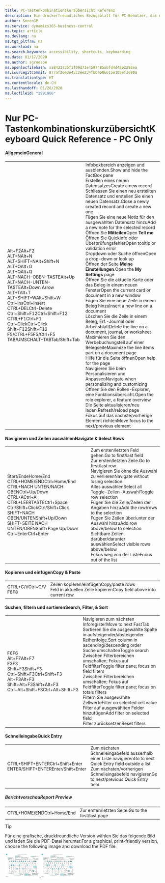 ```yaml
---
title: PC-Tastenkombinationskurzübersicht Referenz
description: Ein druckerfreundliches Bezugsblatt für PC-Benutzer, das die gängigsten Tastenkombinationen enthält.
author: SorenGP
ms.service: dynamics365-business-central
ms.topic: article
ms.devlang: na
ms.tgt_pltfrm: na
ms.workload: na
ms.search.keywords: accessibility, shortcuts, keyboarding
ms.date: 01/17/2020
ms.author: sgroespe
ms.openlocfilehash: aa8433735f1f09d71e4597485abfd4d48e2292ea
ms.sourcegitcommit: 877af26e3e4522ee234fbba606615e105ef3e90a
ms.translationtype: HT
ms.contentlocale: de-CH
ms.lasthandoff: 01/28/2020
ms.locfileid: "2991966"
---
```

# <a name="keyboard-quick-reference---pc-only"></a><span data-ttu-id="f6ec8-103">Nur PC-Tastenkombinationskurzübersicht</span><span class="sxs-lookup"><span data-stu-id="f6ec8-103">Keyboard Quick Reference - PC Only</span></span>

#### <a name="general"></a><span data-ttu-id="f6ec8-104">Allgemein</span><span class="sxs-lookup"><span data-stu-id="f6ec8-104">General</span></span>
|||  
|-|-|
|<span data-ttu-id="f6ec8-105">Alt+F2</span><span class="sxs-lookup"><span data-stu-id="f6ec8-105">Alt+F2</span></span><br /><span data-ttu-id="f6ec8-106">ALT+N</span><span class="sxs-lookup"><span data-stu-id="f6ec8-106">Alt+N</span></span><br /><span data-ttu-id="f6ec8-107">ALT+SHIFT+N</span><span class="sxs-lookup"><span data-stu-id="f6ec8-107">Alt+Shift+N</span></span><br /><span data-ttu-id="f6ec8-108">ALT+O</span><span class="sxs-lookup"><span data-stu-id="f6ec8-108">Alt+O</span></span><br /><span data-ttu-id="f6ec8-109">ALT+Q</span><span class="sxs-lookup"><span data-stu-id="f6ec8-109">Alt+Q</span></span><br /><span data-ttu-id="f6ec8-110">ALT+NACH-OBEN-TASTE</span><span class="sxs-lookup"><span data-stu-id="f6ec8-110">Alt+Up</span></span><br /><span data-ttu-id="f6ec8-111">ALT+NACH-UNTEN-TASTE</span><span class="sxs-lookup"><span data-stu-id="f6ec8-111">Alt+Down Arrow</span></span><br /><span data-ttu-id="f6ec8-112">ALT+T</span><span class="sxs-lookup"><span data-stu-id="f6ec8-112">Alt+T</span></span><br /><span data-ttu-id="f6ec8-113">ALT+SHIFT+W</span><span class="sxs-lookup"><span data-stu-id="f6ec8-113">Alt+Shift+W</span></span><br /><span data-ttu-id="f6ec8-114">Ctrl+Ins</span><span class="sxs-lookup"><span data-stu-id="f6ec8-114">Ctrl+Insert</span></span><br /><span data-ttu-id="f6ec8-115">CTRL+DEL</span><span class="sxs-lookup"><span data-stu-id="f6ec8-115">Ctrl-Delete</span></span><br /><span data-ttu-id="f6ec8-116">Ctrl+Shift+F12</span><span class="sxs-lookup"><span data-stu-id="f6ec8-116">Ctrl+Shift+F12</span></span><br /><span data-ttu-id="f6ec8-117">CTRL+F1</span><span class="sxs-lookup"><span data-stu-id="f6ec8-117">Ctrl+F1</span></span><br /><span data-ttu-id="f6ec8-118">Ctrl+Click</span><span class="sxs-lookup"><span data-stu-id="f6ec8-118">Ctrl+Click</span></span><br /><span data-ttu-id="f6ec8-119">Shift+F12</span><span class="sxs-lookup"><span data-stu-id="f6ec8-119">Shift+F12</span></span><br /><span data-ttu-id="f6ec8-120">F5/CTRL+F5</span><span class="sxs-lookup"><span data-stu-id="f6ec8-120">F5/Ctrl+F5</span></span><br /><span data-ttu-id="f6ec8-121">TAB/UMSCHALT+TAB</span><span class="sxs-lookup"><span data-stu-id="f6ec8-121">Tab/Shift+Tab</span></span><br />|<span data-ttu-id="f6ec8-122">Infoboxbereich anzeigen und ausblenden.</span><span class="sxs-lookup"><span data-stu-id="f6ec8-122">Show and hide the FactBox pane</span></span><br /><span data-ttu-id="f6ec8-123">Erstellen eines neuen Datensatzes</span><span class="sxs-lookup"><span data-stu-id="f6ec8-123">Create a new record</span></span><br /><span data-ttu-id="f6ec8-124">Schliessen Sie einen neu erstellten Datensatz und erstellen Sie einen neuen Datensatz.</span><span class="sxs-lookup"><span data-stu-id="f6ec8-124">Close a newly created record and create a new one</span></span><br /><span data-ttu-id="f6ec8-125">Fügen Sie eine neue Notiz für den ausgewählten Datensatz hinzu</span><span class="sxs-lookup"><span data-stu-id="f6ec8-125">Add a new note for the selected record</span></span><br /><span data-ttu-id="f6ec8-126">Öffnen Sie **Mitteilen**</span><span class="sxs-lookup"><span data-stu-id="f6ec8-126">Open **Tell me**</span></span><br /><span data-ttu-id="f6ec8-127">Öffnen Sie QuickInfo oder Überprüfungsfehler</span><span class="sxs-lookup"><span data-stu-id="f6ec8-127">Open tooltip or validation error</span></span><br /><span data-ttu-id="f6ec8-128">Dropdown oder Suche öffnen</span><span class="sxs-lookup"><span data-stu-id="f6ec8-128">Open a drop-down or look up</span></span><br /><span data-ttu-id="f6ec8-129">Öffnen der Seite **Meine Einstellungen**.</span><span class="sxs-lookup"><span data-stu-id="f6ec8-129">Open the **My Settings** page</span></span><br /><span data-ttu-id="f6ec8-130">Öffnen Sie die aktuelle Karte oder das Beleg in einem neuen Fenster</span><span class="sxs-lookup"><span data-stu-id="f6ec8-130">Open the current card or document in a new window</span></span><br /><span data-ttu-id="f6ec8-131">Fügen Sie eine neue Zeile in einem Beleg hinzu</span><span class="sxs-lookup"><span data-stu-id="f6ec8-131">Insert a new line on a document</span></span><br /><span data-ttu-id="f6ec8-132">Löschen Sie die Zeile in einem Beleg, Erf.-Journal oder Arbeitsblatt</span><span class="sxs-lookup"><span data-stu-id="f6ec8-132">Delete the line on a document, journal, or worksheet</span></span><br /><span data-ttu-id="f6ec8-133">Maximieren Sie den Werbebuchungsteil auf einer Belegseite</span><span class="sxs-lookup"><span data-stu-id="f6ec8-133">Maximize the line items part on a document page</span></span><br /><span data-ttu-id="f6ec8-134">Hilfe für die Seite öffnen</span><span class="sxs-lookup"><span data-stu-id="f6ec8-134">Open help for the page</span></span><br /><span data-ttu-id="f6ec8-135">Navigieren Sie beim Personalisieren und Anpassen</span><span class="sxs-lookup"><span data-stu-id="f6ec8-135">Navigate when personalizing and customizing</span></span><br /><span data-ttu-id="f6ec8-136">Öffnen Sie den Rollen-Explorer, eine Funktionsübersicht.</span><span class="sxs-lookup"><span data-stu-id="f6ec8-136">Open the role explorer, a feature overview</span></span><br /><span data-ttu-id="f6ec8-137">Die Seite aktualisieren/neu laden.</span><span class="sxs-lookup"><span data-stu-id="f6ec8-137">Refresh/reload page</span></span><br /><span data-ttu-id="f6ec8-138">Fokus auf das nächste/vorherige Element richten</span><span class="sxs-lookup"><span data-stu-id="f6ec8-138">Move focus to the next/previous element</span></span>|

#### <a name="navigate--select-rows"></a><span data-ttu-id="f6ec8-139">Navigieren und Zeilen auswählen</span><span class="sxs-lookup"><span data-stu-id="f6ec8-139">Navigate & Select Rows</span></span>
|||
|-|-|
|<span data-ttu-id="f6ec8-140">Start/Ende</span><span class="sxs-lookup"><span data-stu-id="f6ec8-140">Home/End</span></span><br /><span data-ttu-id="f6ec8-141">CTRL+HOME/END</span><span class="sxs-lookup"><span data-stu-id="f6ec8-141">Ctrl+Home/End</span></span> <br /><span data-ttu-id="f6ec8-142">CTRL+NACH UNTEN/NACH OBEN</span><span class="sxs-lookup"><span data-stu-id="f6ec8-142">Ctrl+Up/Down</span></span><br /><span data-ttu-id="f6ec8-143">CTRL+A</span><span class="sxs-lookup"><span data-stu-id="f6ec8-143">Ctrl+A</span></span> <br /><span data-ttu-id="f6ec8-144">CTRL+LEERTASTE</span><span class="sxs-lookup"><span data-stu-id="f6ec8-144">Ctrl+Space</span></span><br /><span data-ttu-id="f6ec8-145">Ctrl/Shift+Click</span><span class="sxs-lookup"><span data-stu-id="f6ec8-145">Ctrl/Shift+Click</span></span><br /><span data-ttu-id="f6ec8-146">SHIFT+NACH OBEN/UNTEN</span><span class="sxs-lookup"><span data-stu-id="f6ec8-146">Shift+Up/Down</span></span><br /><span data-ttu-id="f6ec8-147">SHIFT+SEITE NACH UNTEN/OBEN</span><span class="sxs-lookup"><span data-stu-id="f6ec8-147">Shift+Page Up/Down</span></span><br /><span data-ttu-id="f6ec8-148">Ctrl+Enter</span><span class="sxs-lookup"><span data-stu-id="f6ec8-148">Ctrl+Enter</span></span>|<span data-ttu-id="f6ec8-149">Zum ersten/letzten Feld gehen.</span><span class="sxs-lookup"><span data-stu-id="f6ec8-149">Go to first/last field</span></span><br /><span data-ttu-id="f6ec8-150">Zur ersten/letzten Zeile.</span><span class="sxs-lookup"><span data-stu-id="f6ec8-150">Go to first/last row</span></span><br /><span data-ttu-id="f6ec8-151">Navigieren Sie ohne die Auswahl zu verlieren</span><span class="sxs-lookup"><span data-stu-id="f6ec8-151">Navigate without losing selection</span></span><br /><span data-ttu-id="f6ec8-152">Alles auswählen</span><span class="sxs-lookup"><span data-stu-id="f6ec8-152">Select all</span></span><br /><span data-ttu-id="f6ec8-153">Toggle-Zeilen-Auswahl</span><span class="sxs-lookup"><span data-stu-id="f6ec8-153">Toggle row selection</span></span><br /> <span data-ttu-id="f6ec8-154">Fügen Sie die Zeile/Zeilen der Angaben hinzu</span><span class="sxs-lookup"><span data-stu-id="f6ec8-154">Add the row/rows to the selection</span></span><br /><span data-ttu-id="f6ec8-155">Fügen Sie Zeilen über/unter der Auswahl hinzu</span><span class="sxs-lookup"><span data-stu-id="f6ec8-155">Add row above/below to selection</span></span><br /><span data-ttu-id="f6ec8-156">Sichtbare Zeilen darüber/darunter auswählen</span><span class="sxs-lookup"><span data-stu-id="f6ec8-156">Select visible rows above/below</span></span> <br /><span data-ttu-id="f6ec8-157">Fokus weg von der Liste</span><span class="sxs-lookup"><span data-stu-id="f6ec8-157">Focus out of the list</span></span>|

#### <a name="copy--paste"></a><span data-ttu-id="f6ec8-158">Kopieren und einfügen</span><span class="sxs-lookup"><span data-stu-id="f6ec8-158">Copy & Paste</span></span>
|||
|-|-|
|<span data-ttu-id="f6ec8-159">CTRL+C/V</span><span class="sxs-lookup"><span data-stu-id="f6ec8-159">Ctrl+C/V</span></span><br /><span data-ttu-id="f6ec8-160">F8</span><span class="sxs-lookup"><span data-stu-id="f6ec8-160">F8</span></span>|<span data-ttu-id="f6ec8-161">Zeilen kopieren/einfügen</span><span class="sxs-lookup"><span data-stu-id="f6ec8-161">Copy/paste rows</span></span><br /><span data-ttu-id="f6ec8-162">Feld in aktuellen Zeile kopieren</span><span class="sxs-lookup"><span data-stu-id="f6ec8-162">Copy field above into current row</span></span>|

#### <a name="search-filter--sort"></a><span data-ttu-id="f6ec8-163">Suchen, filtern und sortieren</span><span class="sxs-lookup"><span data-stu-id="f6ec8-163">Search, Filter, & Sort</span></span>
|||
|-|-|
|<span data-ttu-id="f6ec8-164">F6</span><span class="sxs-lookup"><span data-stu-id="f6ec8-164">F6</span></span><br /><span data-ttu-id="f6ec8-165">Alt+F7</span><span class="sxs-lookup"><span data-stu-id="f6ec8-165">Alt+F7</span></span><br /><span data-ttu-id="f6ec8-166">F3</span><span class="sxs-lookup"><span data-stu-id="f6ec8-166">F3</span></span><br /><span data-ttu-id="f6ec8-167">Shift+F3</span><span class="sxs-lookup"><span data-stu-id="f6ec8-167">Shift+F3</span></span><br /><span data-ttu-id="f6ec8-168">Ctrl+Shift+F3</span><span class="sxs-lookup"><span data-stu-id="f6ec8-168">Ctrl+Shift+F3</span></span><br /><span data-ttu-id="f6ec8-169">Alt+F3</span><span class="sxs-lookup"><span data-stu-id="f6ec8-169">Alt+F3</span></span><br /><span data-ttu-id="f6ec8-170">Shift+Alt+F3</span><span class="sxs-lookup"><span data-stu-id="f6ec8-170">Shift+Alt+F3</span></span><br /><span data-ttu-id="f6ec8-171">Ctrl+Alt+Shift+F3</span><span class="sxs-lookup"><span data-stu-id="f6ec8-171">Ctrl+Alt+Shift+F3</span></span>|<span data-ttu-id="f6ec8-172">Navigieren zum nächsten Inforegister</span><span class="sxs-lookup"><span data-stu-id="f6ec8-172">Move to next FastTab</span></span><br /><span data-ttu-id="f6ec8-173">Sortieren Sie die ausgewählte Spalte in aufsteigender/absteigender Reihenfolge.</span><span class="sxs-lookup"><span data-stu-id="f6ec8-173">Sort column in ascending/descending order</span></span><br /><span data-ttu-id="f6ec8-174">Suche umschalten</span><span class="sxs-lookup"><span data-stu-id="f6ec8-174">Toggle search</span></span><br /><span data-ttu-id="f6ec8-175">Zwischen Filterbereichen umschalten; Fokus auf Feldfilter</span><span class="sxs-lookup"><span data-stu-id="f6ec8-175">Toggle filter pane; focus on field filters</span></span><br /><span data-ttu-id="f6ec8-176">Zwischen Filterbereichen umschalten; Fokus auf Feldfilter</span><span class="sxs-lookup"><span data-stu-id="f6ec8-176">Toggle filter pane; focus on totals filters</span></span><br /><span data-ttu-id="f6ec8-177">Filtern Sie ausgewählte Zellwerte</span><span class="sxs-lookup"><span data-stu-id="f6ec8-177">Filter on selected cell value</span></span><br /><span data-ttu-id="f6ec8-178">Filter auf ausgewählten Felder hinzufügen</span><span class="sxs-lookup"><span data-stu-id="f6ec8-178">Add filter on selected field</span></span><br /><span data-ttu-id="f6ec8-179">Filter zurücksetzen</span><span class="sxs-lookup"><span data-stu-id="f6ec8-179">Reset filters</span></span>|

#### <a name="quick-entry"></a><span data-ttu-id="f6ec8-180">Schnelleingabe</span><span class="sxs-lookup"><span data-stu-id="f6ec8-180">Quick Entry</span></span>
|||
|-|-|
|<span data-ttu-id="f6ec8-181">CTRL+SHIFT+ENTER</span><span class="sxs-lookup"><span data-stu-id="f6ec8-181">Ctrl+Shift+Enter</span></span><br /><span data-ttu-id="f6ec8-182">ENTER/SHIFT+ENTER</span><span class="sxs-lookup"><span data-stu-id="f6ec8-182">Enter/Shift+Enter</span></span>|<span data-ttu-id="f6ec8-183">Zum nächsten Schnelleingabefeld ausserhalb einer Liste navigieren</span><span class="sxs-lookup"><span data-stu-id="f6ec8-183">Go to next Quick Entry field outside a list</span></span><br /><span data-ttu-id="f6ec8-184">Zum nächsten/vorherigen Schnelleingabefeld navigieren</span><span class="sxs-lookup"><span data-stu-id="f6ec8-184">Go to next/previous Quick Entry field</span></span>|


##### <a name="report-preview"></a><span data-ttu-id="f6ec8-185">Berichtvorschau</span><span class="sxs-lookup"><span data-stu-id="f6ec8-185">Report Preview</span></span>
|||
|-|-|
|<span data-ttu-id="f6ec8-186">CTRL+HOME/END</span><span class="sxs-lookup"><span data-stu-id="f6ec8-186">Ctrl+Home/End</span></span>|<span data-ttu-id="f6ec8-187">Zur ersten/letzten Seite.</span><span class="sxs-lookup"><span data-stu-id="f6ec8-187">Go to the first/last page</span></span>|

> [!TIP]
> <span data-ttu-id="f6ec8-188">Für eine grafische, druckfreundliche Version wählen Sie das folgende Bild und laden Sie die PDF-Datei herunter.</span><span class="sxs-lookup"><span data-stu-id="f6ec8-188">For a graphical, print-friendly version, choose the following image and download the PDF file.</span></span>
>
> <span data-ttu-id="f6ec8-189">[ ![](media/keyboard_shortcut_inline.png) ](media/keyboard_shortcuts.pdf)</span><span class="sxs-lookup"><span data-stu-id="f6ec8-189">[ ![](media/keyboard_shortcut_inline.png) ](media/keyboard_shortcuts.pdf)</span></span>
